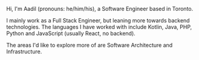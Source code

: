 Hi, I'm Aadil (pronouns: he/him/his), a Software Engineer based in Toronto.

I mainly work as a Full Stack Engineer, but leaning more towards backend technologies. The languages I have worked with include Kotlin, Java, PHP, Python and JavaScript (usually React, no backend).

The areas I'd like to explore more of are Software Architecture and Infrastructure.

